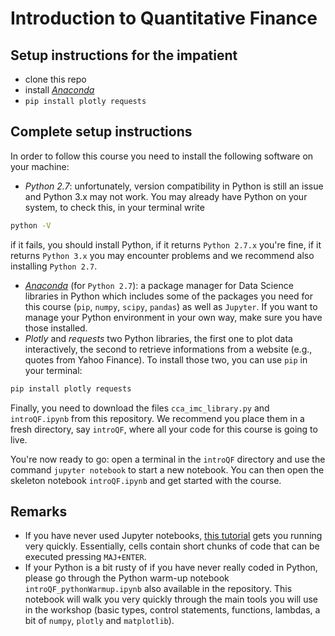 # Introduction to Quantitative Finance

## Setup instructions for the impatient

* clone this repo
* install [*Anaconda*](https://docs.continuum.io/anaconda/install)
* `pip install plotly requests`

## Complete setup instructions

In order to follow this course you need to install the following software on
your machine:

* *Python 2.7*: unfortunately, version compatibility in Python is still an issue
and  Python 3.x may not work. You may already have Python on your system, to check this, in your terminal write

```bash
python -V
```

if it fails, you should install Python, if it returns `Python 2.7.x` you're fine, if it returns `Python 3.x` you may encounter problems and we recommend also installing `Python 2.7`.

* [*Anaconda*](https://docs.continuum.io/anaconda/install) (for `Python 2.7`):
a package manager for Data Science libraries in Python which includes some of the packages you need for
this course (`pip`, `numpy`, `scipy`, `pandas`) as well as `Jupyter`. If you want to manage your
Python environment in your own way, make sure you have those installed.
* *Plotly* and *requests* two Python libraries, the first one to plot data interactively, the second to retrieve informations from a website (e.g., quotes from Yahoo Finance). To install those two, you can use `pip` in your terminal:

```bash
pip install plotly requests
```

Finally, you need to download the files `cca_imc_library.py` and `introQF.ipynb` from this repository.
We recommend you place them in a fresh directory, say `introQF`, where all your code for this course is going to live.

You're now ready to go: open a terminal in the `introQF` directory and use the command `jupyter notebook` to start a new notebook. You can then open the skeleton notebook `introQF.ipynb` and get started with the course.

## Remarks

* If you have never used Jupyter notebooks, [this tutorial](http://jupyter.readthedocs.io/en/latest/running.html) gets you running very quickly. Essentially, cells contain short chunks of code that can be executed pressing `MAJ+ENTER`.
* If your Python is a bit rusty of if you have never really coded in Python, please go through the Python warm-up notebook `introQF_pythonWarmup.ipynb` also available in the repository. This notebook will walk you very quickly through the main tools you will use in the workshop (basic types, control statements, functions, lambdas, a bit of `numpy`, `plotly` and `matplotlib`).
